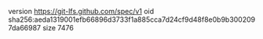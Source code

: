version https://git-lfs.github.com/spec/v1
oid sha256:aeda1319001efb66896d3733f1a885cca7d24cf9d48f8e0b9b3002097da66987
size 7476
